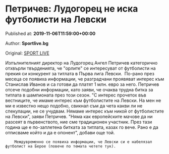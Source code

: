 
# Петричев: Лудогорец не иска футболисти на Левски

Published at: **2019-11-06T11:59:00+00:00**

Author: **Sportlive.bg**

Original: [SPORT LIVE](https://www.sportlive.bg/bgfootball/ludogorec/petrichev-ludogorec-ne-iska-futbolisti-na-levski-1403428.html)

Изпълнителният директор на Лудогорец Ангел Петричев категорично отхвърли твърденията, че "орлите" се интересуват от футболисти на прекия си конкурент за титлата в Първа лига Левски. 
По-рано през месеца се появиха информации, че разградчани проявяват интерес към Станислав Иванов и са готови да платят 1 млн. евро за него. Петричев отсече подобни информации, като заяви, че очаква трудна битка за титлата в шампионата през този сезон.
"С интерес прочетох във вестниците, че имаме интерес към футболистите на Левски. На мен не ми е известно нещо подобно, свикнал съм да чета какви ли не спекулации, не се учудвам. Нямаме интерес към никой от футболистите на Левски", заяви Петричев.
"Няма как европейските мачове да ни разсеят в първенството, ние сме традиционен участник. През тази година ще е по-заплетена битката за титлата, казах го вече. Рано е да отписваме който и да е опонент", добави още той.

        Междувременно се появиха информации, че Левски си е набелязал футболист на Берое (повече по темата четете тук).
      
